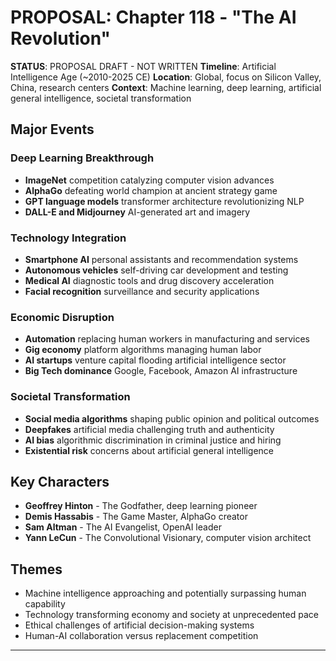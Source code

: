 # PROPOSAL: Chapter 118 - "The AI Revolution"

**STATUS**: PROPOSAL DRAFT - NOT WRITTEN
**Timeline**: Artificial Intelligence Age (~2010-2025 CE)
**Location**: Global, focus on Silicon Valley, China, research centers
**Context**: Machine learning, deep learning, artificial general intelligence, societal transformation

## Major Events
### Deep Learning Breakthrough
- **ImageNet** competition catalyzing computer vision advances
- **AlphaGo** defeating world champion at ancient strategy game
- **GPT language models** transformer architecture revolutionizing NLP
- **DALL-E and Midjourney** AI-generated art and imagery

### Technology Integration
- **Smartphone AI** personal assistants and recommendation systems
- **Autonomous vehicles** self-driving car development and testing
- **Medical AI** diagnostic tools and drug discovery acceleration
- **Facial recognition** surveillance and security applications

### Economic Disruption
- **Automation** replacing human workers in manufacturing and services
- **Gig economy** platform algorithms managing human labor
- **AI startups** venture capital flooding artificial intelligence sector
- **Big Tech dominance** Google, Facebook, Amazon AI infrastructure

### Societal Transformation
- **Social media algorithms** shaping public opinion and political outcomes
- **Deepfakes** artificial media challenging truth and authenticity
- **AI bias** algorithmic discrimination in criminal justice and hiring
- **Existential risk** concerns about artificial general intelligence

## Key Characters
- **Geoffrey Hinton** - The Godfather, deep learning pioneer
- **Demis Hassabis** - The Game Master, AlphaGo creator
- **Sam Altman** - The AI Evangelist, OpenAI leader
- **Yann LeCun** - The Convolutional Visionary, computer vision architect

## Themes
- Machine intelligence approaching and potentially surpassing human capability
- Technology transforming economy and society at unprecedented pace
- Ethical challenges of artificial decision-making systems
- Human-AI collaboration versus replacement competition

---